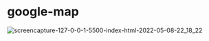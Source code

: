 # google-map
![screencapture-127-0-0-1-5500-index-html-2022-05-08-22_18_22](https://user-images.githubusercontent.com/94356975/167306655-93ee202d-ff3b-41e8-b29f-9a528bd760ab.png)
